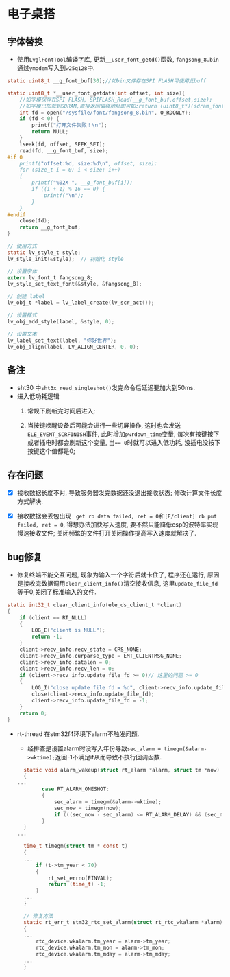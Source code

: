<!--
 * @Author: TOTHTOT 37585883+TOTHTOT@users.noreply.github.com
 * @Date: 2025-02-15 12:25:00
 * @LastEditors: TOTHTOT 37585883+TOTHTOT@users.noreply.github.com
 * @LastEditTime: 2025-05-22 19:19:00
 * @FilePath: \ele_ds\README.md
 * @Description: 这是默认设置,请设置`customMade`, 打开koroFileHeader查看配置 进行设置: https://github.com/OBKoro1/koro1FileHeader/wiki/%E9%85%8D%E7%BD%AE
-->

# 电子桌搭

## 字体替换

- 使用`LvglFontTool`编译字库, 更新`__user_font_getd()`函数, `fangsong_8.bin`通过`ymodem`写入到`w25q128`中.

```c
static uint8_t __g_font_buf[30];//如bin文件存在SPI FLASH可使用此buff

static uint8_t *__user_font_getdata(int offset, int size){
    //如字模保存在SPI FLASH, SPIFLASH_Read(__g_font_buf,offset,size);
    //如字模已加载到SDRAM,直接返回偏移地址即可如:return (uint8_t*)(sdram_fontddr+offset);
    int fd = open("/sysfile/font/fangsong_8.bin", O_RDONLY);
    if (fd < 0) {
        printf("打开文件失败！\n");
        return NULL;
    }
    lseek(fd, offset, SEEK_SET);
    read(fd, __g_font_buf, size);
#if 0
    printf("offset:%d, size:%d\n", offset, size);
    for (size_t i = 0; i < size; i++)
    {
        printf("%02X ", __g_font_buf[i]);
        if ((i + 1) % 16 == 0) {
            printf("\n");
        }
    }
#endif
    close(fd);
    return __g_font_buf;
}

// 使用方式
static lv_style_t style;
lv_style_init(&style);  // 初始化 style

// 设置字体
extern lv_font_t fangsong_8;
lv_style_set_text_font(&style, &fangsong_8);

// 创建 label
lv_obj_t *label = lv_label_create(lv_scr_act());

// 设置样式
lv_obj_add_style(label, &style, 0);

// 设置文本
lv_label_set_text(label, "你好世界");
lv_obj_align(label, LV_ALIGN_CENTER, 0, 0);
```

## 备注

- sht30 中`sht3x_read_singleshot()`发完命令后延迟要加大到50ms.
- 进入低功耗逻辑
  1. 常规下刷新完时间后进入;
  
  2. 当按键唤醒设备后可能会进行一些切屏操作, 这时也会发送`ELE_EVENT_SCRFINISH`事件, 此时增加`pwrdown_time`变量, 每次有按键按下或者插电时都会刷新这个变量, 当`== 0`时就可以进入低功耗, 没插电没按下按键这个值都是0;

## 存在问题

- [x] 接收数据长度不对, 导致服务器发完数据还没退出接收状态; 修改计算文件长度方式解决.

- [x] 接收数据会丢包出现 ` get rb data failed, ret = 0`和`[E/client] rb put failed, ret = 0`, 得想办法加快写入速度, 要不然只能降低esp的波特率实现慢速接收文件; 关闭频繁的文件打开关闭操作提高写入速度就解决了.

## bug修复

- 修复终端不能交互问题, 现象为输入一个字符后就卡住了, 程序还在运行, 原因是接收完数据调用`clear_client_info()`清空接收信息, 这里`update_file_fd`等于0,关闭了标准输入的文件.

```c
static int32_t clear_client_info(ele_ds_client_t *client)
{
    if (client == RT_NULL)
    {
        LOG_E("client is NULL");
        return -1;
    }
    client->recv_info.recv_state = CRS_NONE;
    client->recv_info.curparse_type = EMT_CLIENTMSG_NONE;
    client->recv_info.datalen = 0;
    client->recv_info.recv_len = 0;
    if (client->recv_info.update_file_fd >= 0)// 这里的问题 >= 0
    {
        LOG_I("close update file fd = %d", client->recv_info.update_file_fd);
        close(client->recv_info.update_file_fd);
        client->recv_info.update_file_fd = -1;
    }
    return 0;
}
```

- rt-thread 在stm32f4环境下alarm不触发问题.
  
  - 经排查是设置alarm时没写入年份导致`sec_alarm = timegm(&alarm->wktime);`返回-1不满足if从而导致不执行回调函数.
  
  ```c
    static void alarm_wakeup(struct rt_alarm *alarm, struct tm *now)
    {
  ...
          case RT_ALARM_ONESHOT:
          {
              sec_alarm = timegm(&alarm->wktime);
              sec_now = timegm(now);
              if (((sec_now - sec_alarm) <= RT_ALARM_DELAY) && (sec_now >= sec_alarm))
          }
    }
  ...
  
    time_t timegm(struct tm * const t)
    {
    ...
        if (t->tm_year < 70)
        {
            rt_set_errno(EINVAL);
            return (time_t) -1;
        }
    ...
    }
  
    // 修复方法
    static rt_err_t stm32_rtc_set_alarm(struct rt_rtc_wkalarm *alarm)
    {
    ...
        rtc_device.wkalarm.tm_year = alarm->tm_year;
        rtc_device.wkalarm.tm_mon = alarm->tm_mon;
        rtc_device.wkalarm.tm_mday = alarm->tm_mday;
    ...
    }
  ```
